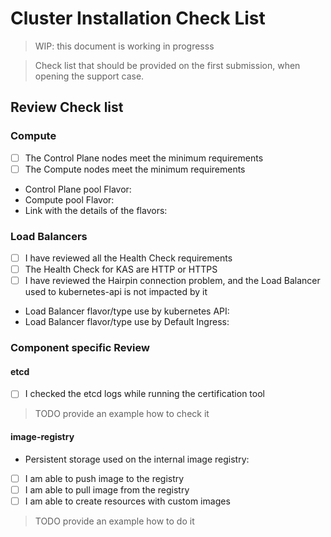 # Cluster Installation Check List

> WIP: this document is working in progresss

> Check list that should be provided on the first submission, when opening the support case.

## Review Check list

### Compute

- [ ] The Control Plane nodes meet the minimum requirements
- [ ] The Compute nodes meet the minimum requirements

- Control Plane pool Flavor:
- Compute pool Flavor:
- Link with the details of the flavors:

### Load Balancers

- [ ] I have reviewed all the Health Check requirements
- [ ] The Health Check for KAS are HTTP or HTTPS
- [ ] I have reviewed the Hairpin connection problem, and the Load Balancer used to kubernetes-api is not impacted by it

- Load Balancer flavor/type use by kubernetes API:
- Load Balancer flavor/type use by Default Ingress:

### Component specific Review

#### etcd

- [ ] I checked the etcd logs while running the certification tool

> TODO provide an example how to check it

#### image-registry

- Persistent storage used on the internal image registry: 

- [ ] I am able to push image to the registry
- [ ] I am able to pull image from the registry
- [ ] I am able to create resources with custom images
> TODO provide an example how to do it
